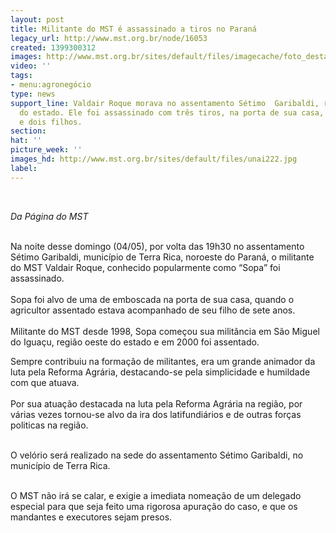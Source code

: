 ```yaml
---
layout: post
title: Militante do MST é assassinado a tiros no Paraná
legacy_url: http://www.mst.org.br/node/16053
created: 1399300312
images: http://www.mst.org.br/sites/default/files/imagecache/foto_destaque/unai222.jpg
video: ''
tags:
- menu:agronegócio
type: news
support_line: Valdair Roque morava no assentamento Sétimo  Garibaldi, região noroeste
  do estado. Ele foi assassinado com três tiros, na porta de sua casa, deixando esposa
  e dois filhos.
section: 
hat: ''
picture_week: ''
images_hd: http://www.mst.org.br/sites/default/files/unai222.jpg
label: 
---
```

<p><em>&nbsp;</em></p><p><em>Da Página do MST</em></p><p><br>Na noite desse domingo (04/05), por volta das 19h30 no assentamento Sétimo Garibaldi, município de Terra Rica, noroeste do Paraná, o militante do MST Valdair Roque, conhecido popularmente como “Sopa” foi assassinado. <br><br>Sopa foi alvo de uma de emboscada na porta de sua casa, quando o agricultor assentado estava acompanhado de seu filho de sete anos.<br><br>Militante do MST desde 1998, Sopa começou sua militância em São Miguel do Iguaçu, região oeste do estado e em 2000 foi assentado.</p><p>Sempre contribuiu na formação de militantes, era um grande animador da luta pela Reforma Agrária, destacando-se pela simplicidade e humildade com que atuava.<br><br>Por sua atuação destacada na luta pela Reforma Agrária na região, por várias vezes tornou-se alvo da ira dos latifundiários e de outras forças politicas na região.&nbsp; <br>&nbsp;</p><p>O velório será realizado na sede do assentamento Sétimo Garibaldi, no município de Terra Rica.</p><p><br>O MST não irá se calar, e exigie a imediata nomeação de um delegado  especial para que seja feito uma rigorosa apuração do caso, e que os  mandantes e executores sejam presos.<br>&nbsp;</p>

